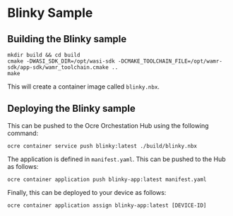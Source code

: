 Blinky Sample
=============

## Building the Blinky sample
```
mkdir build && cd build
cmake -DWASI_SDK_DIR=/opt/wasi-sdk -DCMAKE_TOOLCHAIN_FILE=/opt/wamr-sdk/app-sdk/wamr_toolchain.cmake ..
make
```

This will create a container image called `blinky.nbx`.  



## Deploying the Blinky sample
This can be pushed to the Ocre Orchestation Hub using the following command:
```
ocre container service push blinky:latest ./build/blinky.nbx
```

The application is defined in `manifest.yaml`.  This can be pushed to the Hub as follows:
```
ocre container application push blinky-app:latest manifest.yaml
```

Finally, this can be deployed to your device as follows:
```
ocre container application assign blinky-app:latest [DEVICE-ID]
```


